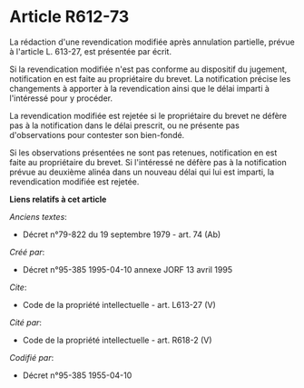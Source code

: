 # Article R612-73

La rédaction d'une revendication modifiée après annulation partielle, prévue à l'article L. 613-27, est présentée par écrit. 

Si la revendication modifiée n'est pas conforme au dispositif du jugement, notification en est faite au propriétaire du
brevet. La notification précise les changements à apporter à la revendication ainsi que le délai imparti à l'intéressé pour y
procéder. 

La revendication modifiée est rejetée si le propriétaire du brevet ne défère pas à la notification dans le délai prescrit, ou
ne présente pas d'observations pour contester son bien-fondé. 

Si les observations présentées ne sont pas retenues, notification en est faite au propriétaire du brevet. Si l'intéressé ne
défère pas à la notification prévue au deuxième alinéa dans un nouveau délai qui lui est imparti, la revendication modifiée
est rejetée.

**Liens relatifs à cet article**

_Anciens textes_:

  - Décret n°79-822 du 19 septembre 1979 - art. 74 (Ab)

_Créé par_:

  - Décret n°95-385 1995-04-10 annexe JORF 13 avril 1995

_Cite_:

  - Code de la propriété intellectuelle - art. L613-27 (V)

_Cité par_:

  - Code de la propriété intellectuelle - art. R618-2 (V)

_Codifié par_:

  - Décret n°95-385 1955-04-10
